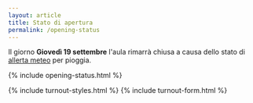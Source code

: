 ```yaml
---
layout: article
title: Stato di apertura
permalink: /opening-status
---
```


Il giorno **Giovedì 19 settembre** l'aula rimarrà chiusa a causa dello stato di
[allerta meteo](https://allertameteo.regione.emilia-romagna.it) per pioggia.

  {% include opening-status.html %}


<html lang="en">
<body>
    {% include turnout-styles.html %}
    {% include turnout-form.html %}
</body>
<script>
  {% include scripts/turnout.js %}
</script>
</html>
